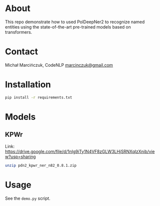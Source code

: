 # About

This repo demonstrate how to used PolDeepNer2 to recognize named entities using the state-of-the-art pre-trained models based on transformers.

# Contact

Michał Marcińczuk, CodeNLP <marcinczuk@gmail.com> 

# Installation

```bash
pip install -r requirements.txt
```

# Models

## KPWr

Link: https://drive.google.com/file/d/1nIg9iTy1N4VF8zGLW3LHjSRNXqIzXnib/view?usp=sharing

```bash
unzip pdn2_kpwr_ner_n82_0.8.1.zip
```


# Usage

See the `demo.py` script.